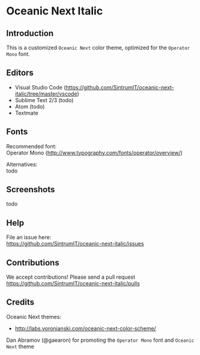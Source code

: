# Oceanic Next Italic

## Introduction
This is a customized `Oceanic Next` color theme, optimized for the `Operator Mono` font.

## Editors
* Visual Studio Code (https://github.com/SintrumIT/oceanic-next-italic/tree/master/vscode)
* Sublime Text 2/3 (todo)
* Atom (todo)
* Textmate

## Fonts
Recommended font:  
Operator Mono (http://www.typography.com/fonts/operator/overview/)

Alternatives:  
todo

## Screenshots
todo

## Help
File an issue here:  
https://github.com/SintrumIT/oceanic-next-italic/issues

## Contributions
We accept contributions! Please send a pull request  
https://github.com/SintrumIT/oceanic-next-italic/pulls

## Credits
Oceanic Next themes:  
* http://labs.voronianski.com/oceanic-next-color-scheme/

Dan Abramov (@gaearon) for promoting the `Operator Mono` font and `Oceanic Next` theme